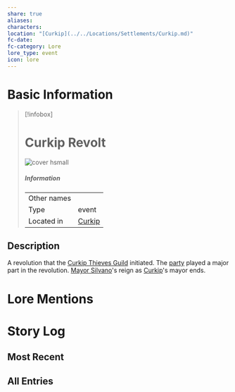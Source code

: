 ```yaml
---
share: true
aliases: 
characters: 
location: "[Curkip](../../Locations/Settlements/Curkip.md)"
fc-date: 
fc-category: Lore
lore_type: event
icon: lore
---
```

# Basic Information
> [!infobox]
> # Curkip Revolt
> ![cover hsmall](insertimage.png)
> ##### Information
> |   |  |
> | ---- | ---- |
> | Other names | |
> | Type|event|
> | Located in | [Curkip](../../Locations/Settlements/Curkip.md)|
## Description
A revolution that the [Curkip Thieves Guild](../../Factions/Curkip%20Thieves%20Guild.md) initiated. The [party](../../Factions/Seven%20Up....md) played a major part in the revolution. [Mayor Silvano](../../../Silvo%20Silvano.md)'s reign as [Curkip](../../Locations/Settlements/Curkip.md)'s mayor ends.
# Lore Mentions
# Story Log
## Most Recent

## All Entries
